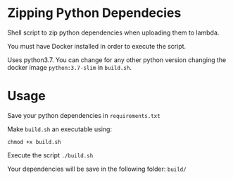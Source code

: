 # Zipping Python Dependecies
Shell script to zip python dependencies when uploading them to lambda.

You must have Docker installed in order to execute the script.

Uses python3.7. You can change for any other python version changing the docker image ```python:3.7-slim```
in ```build.sh```.

# Usage
Save your python dependencies in ```requirements.txt```

Make ```build.sh``` an executable using:

```
chmod +x build.sh
```

Execute the script ```./build.sh```

Your dependencies will be save in the following folder: ```build/```
